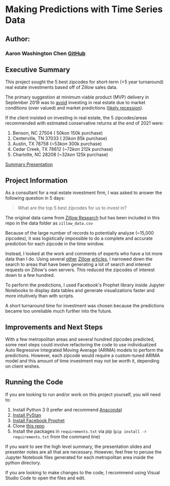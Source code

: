 # Making Predictions with Time Series Data

## Author: 
### Aaron Washington Chen [GitHub](https://github.com/AaronWChen)


## Executive Summary
This project sought the 5 best zipcodes for short-term (<5 year turnaround) real estate investments based off of Zillow sales data.

The primary suggestion at minimum viable product (MVP) delivery in September 2019 was to [avoid](https://www.investopedia.com/investing/next-housing-recession-2020-predicts-zillow/) investing in real estate due to market conditions (over valued) and market predictions ([likely recession](http://zillow.mediaroom.com/2018-05-22-Experts-Predict-Next-Recession-Will-Begin-in-2020)).

If the client insisted on investing in real estate, the 5 zipcodes/areas recommended with estimated conservative returns at the end of 2021 were:
1. Benson, NC 27504 ($~50k on ~$150k purchase)
2. Centerville, TN 37033 ($~20k on ~$85k purchase)
3. Austin, TX 78758 (~$53k on ~$300k purchase)
4. Cedar Creek, TX 78612 (~$72k on ~$212k purchase)
5. Charlotte, NC 28208 (~$32k on ~$125k purchase)

[Summary Presentation](https://drive.google.com/open?id=1NprmQa0j-SuBJF2Hp1D3n5trHvHh7ka2OdE29vGjBuE)


## Project Information
As a consultant for a real estate investment firm, I was asked to answer the following question in 5 days: 
> What are the top 5 best zipcodes for us to invest in?

The original data came from [Zillow Research](https://www.zillow.com/research/data/) but has been included in this repo in the data folder as ```zillow_data.csv```

Because of the large number of records to potentially analyze (~15,000 zipcodes), it was logistically impossible to do a complete and accurate prediction for each zipcode in the time window. 

Instead, I looked at the work and comments of experts who have a lot more data than I do. Using several [other](https://www.zillow.com/research/local-market-reports/) [Zillow](https://www.zillow.com/research/home-searches-potential-moves-13192/) [articles](http://zillow.mediaroom.com/2018-01-09-San-Jose-and-Raleigh-are-Zillows-Hottest-Housing-Markets-for-2018), I narrowed down the search to areas that have been generating a lot of search and interest requests on Zillow's own servers. This reduced the zipcodes of interest down to a few hundred.

To perform the predictions, I used Facebook's Prophet library inside Jupyter Notebooks to display data tables and generate visualizations faster and more intuitively than with scripts.

A short turnaround time for investment was chosen because the predictions became too unreliable much further into the future.


## Improvements and Next Steps
With a few metropolitan areas and several hundred zipcodes predicted, some next steps could involve refactoring the code to use individualized Auto Regressive Integrated Moving Average (ARIMA) models to perform the predictions. However, each zipcode would require a custom-tuned ARIMA model and this amount of time investment may not be worth it, depending on client wishes.


## Running the Code
If you are looking to run and/or work on this project yourself, you will need to:
1. Install Python 3 (I prefer and recommend [Anaconda](https://www.anaconda.com/distribution/))
2. [Install PyStan](https://pystan.readthedocs.io/en/latest/installation_beginner.html)
3. [Install Facebook Prophet](https://facebook.github.io/prophet/docs/installation.html)
4. Clone [this repo](https://github.com/AaronWChen/time_series_zillow)
5. Install the packages in ```requirements.txt``` via pip (```pip install -r requirements.txt``` from the command line)

If you want to see the high level summary, the presentation slides and presenter notes are all that are necessary. However, feel free to peruse the Jupyter Notebook files generated for each metropolitan area inside the python directory.

If you are looking to make changes to the code, I recommend using Visual Studio Code to open the files and edit.